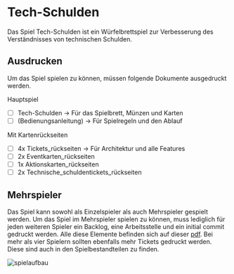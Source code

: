 # Tech-Schulden
Das Spiel Tech-Schulden ist ein Würfelbrettspiel zur Verbesserung des Verständnisses von technischen Schulden.

## Ausdrucken
Um das Spiel spielen zu können, müssen folgende Dokumente ausgedruckt werden.

Hauptspiel
- [ ] Tech-Schulden -> Für das Spielbrett, Münzen und Karten
- [ ] (Bedienungsanleitung) -> Für Spielregeln und den Ablauf

Mit Kartenrückseiten
- [ ] 4x Tickets_rückseiten -> Für Architektur und alle Features
- [ ] 2x Eventkarten_rückseiten
- [ ] 1x Aktionskarten_rückseiten
- [ ] 2x Technische_schuldentickets_rückseiten

## Mehrspieler
Das Spiel kann sowohl als Einzelspieler als auch Mehrspieler gespielt werden. Um das Spiel im Mehrspieler spielen zu können, muss lediglich für jeden weiteren Spieler ein Backlog, eine Arbeitsstelle und ein initial commit gedruckt werden. Alle diese Elemente befinden sich auf dieser [pdf](https://github.com/LukaZdr/Tech-Schulden/blob/main/Spielbestandteile/Backlog_initial-commit_arbeitsstelle_td_subtask.pdf). Bei mehr als vier Spielern sollten ebenfalls mehr Tickets gedruckt werden. Diese sind auch in den Spielbestandteilen zu finden.

![spielaufbau](https://user-images.githubusercontent.com/24440000/139481989-237f8afe-fd78-4db4-8d17-d9846be23729.png)
